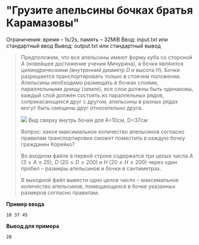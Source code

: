 # "Грузите апельсины бочках братья Карамазовы"

Ограничения: время – 1s/2s, память – 32MiB Ввод: input.txt или стандартный ввод Вывод: output.txt или стандартный вывод

> Предположим, что все апельсины имеют форму куба со стороной $A$ (новейшее достижение учения Мичурина), а бочки являются цилиндрическими (внутренний диаметр $D$ и высота $H$). Бочки разрешается транспортировать только в стоячем положении. Апельсины необходимо размещать в бочках слоями, параллельными днищу (земле), все слои должны быть одинаковы, каждый слой должен состоять из параллельных рядов, соприкасающихся друг с другом, апельсины в разных рядах могут быть смещены друг относительно друга.
>
> ![](https://ipc.susu.ru/14762.png)
> Вид сверху внутрь бочки для A=10см, D=37см
>
> Вопрос: какое максимальное количество апельсинов согласно правилам транспортировки сможет поместить в каждую бочку гражданин Корейко?
>
> Во входном файле в первой строке содержатся три целых числа $A$  $(3 ≤ A ≤ 25)$, $D$ $(20 ≤ D ≤ 200)$ и $H$ $(20 ≤ H ≤ 200)$ через один пробел – размеры апельсинов и бочки в сантиметрах.
>
> В выходной файл вывести одно целое число  – максимальное количество апельсинов, помещающихся в бочке указанных размеров согласно правилам.

**Пример ввода**
```
10 37 45
```             
**Вывод для примера**
```
28
```
